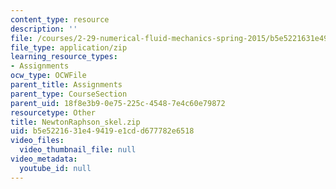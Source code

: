 ```yaml
---
content_type: resource
description: ''
file: /courses/2-29-numerical-fluid-mechanics-spring-2015/b5e5221631e49419e1cdd677782e6518_NewtonRaphson_skel.zip
file_type: application/zip
learning_resource_types:
- Assignments
ocw_type: OCWFile
parent_title: Assignments
parent_type: CourseSection
parent_uid: 18f8e3b9-0e75-225c-4548-7e4c60e79872
resourcetype: Other
title: NewtonRaphson_skel.zip
uid: b5e52216-31e4-9419-e1cd-d677782e6518
video_files:
  video_thumbnail_file: null
video_metadata:
  youtube_id: null
---
```

